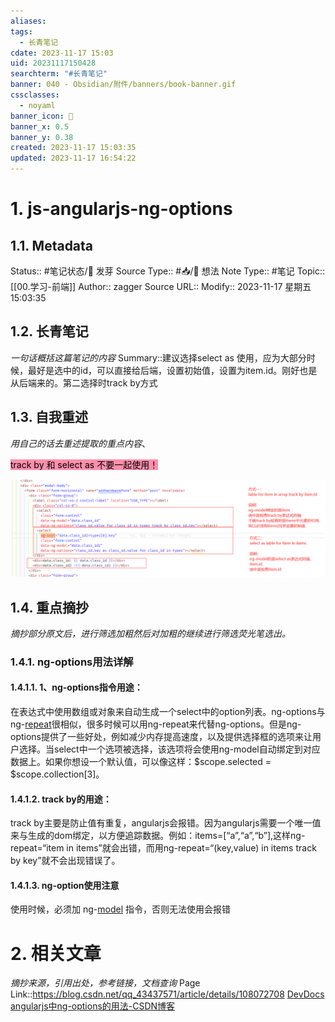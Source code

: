 ```yaml
---
aliases: 
tags:
  - 长青笔记
cdate: 2023-11-17 15:03
uid: 20231117150428
searchterm: "#长青笔记"
banner: 040 - Obsidian/附件/banners/book-banner.gif
cssclasses:
  - noyaml
banner_icon: 💌
banner_x: 0.5
banner_y: 0.38
created: 2023-11-17 15:03:35
updated: 2023-11-17 16:54:22
---
```


# 1. js-angularjs-ng-options

## 1.1. Metadata

Status:: #笔记状态/🌱 发芽
Source Type:: #📥/💭 想法 
Note Type:: #笔记
Topic:: [[00.学习-前端]]
Author:: zagger
Source URL::
Modify:: 2023-11-17 星期五 15:03:35

## 1.2. 长青笔记

_一句话概括这篇笔记的内容_
Summary::建议选择select as 使用，应为大部分时候，最好是选中的id，可以直接给后端，设置初始值，设置为item.id。刚好也是从后端来的。第二选择时track by方式

## 1.3. 自我重述

_用自己的话去重述提取的重点内容_、

<mark style="background: #FF5582A6;">track by 和 select as 不要一起使用！</mark>

![image.png](https://raw.githubusercontent.com/zaggerj/obsidian_picgo/main/obsidian/20231117165235.png)

## 1.4. 重点摘抄

_摘抄部分原文后，进行筛选加粗然后对加粗的继续进行筛选荧光笔选出。_
### 1.4.1. ng-options用法详解
#### 1.4.1.1. 1、ng-options指令用途：

在表达式中使用数组或对象来自动生成一个select中的option列表。ng-options与ng-[repeat](https://so.csdn.net/so/search?q=repeat&spm=1001.2101.3001.7020)很相似，很多时候可以用ng-repeat来代替ng-options。但是ng-options提供了一些好处，例如减少内存提高速度，以及提供选择框的选项来让用户选择。当select中一个选项被选择，该选项将会使用ng-model自动绑定到对应数据上。如果你想设一个默认值，可以像这样：$scope.selected = $scope.collection[3]。

#### 1.4.1.2. track by的用途：

track by主要是防止值有重复，angularjs会报错。因为angularjs需要一个唯一值来与生成的dom绑定，以方便追踪数据。例如：items=[“a”,“a”,“b”],这样ng-repeat=“item in items”就会出错，而用ng-repeat=“(key,value) in items track by key”就不会出现错误了。

#### 1.4.1.3. ng-option使用注意

使用时候，必须加 ng-[model](https://so.csdn.net/so/search?q=model&spm=1001.2101.3001.7020) 指令，否则无法使用会报错
# 2. 相关文章

_摘抄来源，引用出处，参考链接，文档查询_
Page Link::https://blog.csdn.net/qq_43437571/article/details/108072708
[DevDocs](https://devdocs.io/angularjs~1.5/api/ng/directive/ngoptions)
[angularjs中ng-options的用法-CSDN博客](https://blog.csdn.net/menghuanzhiming/article/details/77149572)


